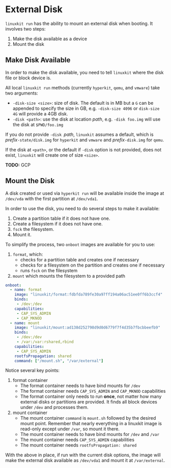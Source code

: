 # External Disk
`linuxkit run` has the ability to mount an external disk when booting. It involves two steps:

1. Make the disk available as a device
2. Mount the disk

## Make Disk Available
In order to make the disk available, you need to tell `linuxkit` where the disk file or block device is.

All local `linuxkit run` methods (currently `hyperkit`, `qemu`, and `vmware`) take two arguments:

* `-disk-size <size>`: size of disk. The default is in MB but a `G` can be appended to specify the size in GB, e.g. `-disk-size 4096` or `disk-size 4G` will provide a 4GB disk.
* `-disk <path>`: use the disk at location _path_, e.g. `-disk foo.img` will use the disk at `$PWD/foo.img`

If you do not provide `-disk `_path_, `linuxkit` assumes a default, which is _prefix_`-state/disk.img` for `hyperkit` and `vmware` and _prefix_`-disk.img` for `qemu`. 

If the disk at `<path>`, or the default if `-disk` option is not provided, does not exist, `linuxkit` will create one of size `<size>`.

**TODO:** GCP

## Mount the Disk
A disk created or used via `hyperkit run` will be available inside the image at `/dev/vda` with the first partition at `/dev/vda1`.

In order to use the disk, you need to do several steps to make it available:

1. Create a partition table if it does not have one.
2. Create a filesystem if it does not have one.
3. `fsck` the filesystem.
4. Mount it.

To simplify the process, two `onboot` images are available for you to use:

1. `format`, which:
    * checks for a partition table and creates one if necessary
    * checks for a filesystem on the partition and creates one if necessary
    * runs `fsck` on the filesystem
2. `mount` which mounts the filesystem to a provided path

```yml
onboot:
  - name: format
    image: "linuxkit/format:fdbfda789fe30a97ff194a06ac51ee0ff6b3ccf4"
    binds:
     - /dev:/dev
    capabilities:
     - CAP_SYS_ADMIN
     - CAP_MKNOD
  - name: mount
    image: "linuxkit/mount:ad138d252798d9d0d6779f7f4d35b7fbcbbeefb9"
    binds:
     - /dev:/dev
     - /var:/var:rshared,rbind
    capabilities:
     - CAP_SYS_ADMIN
    rootfsPropagation: shared
    command: ["/mount.sh", "/var/external"]
```

Notice several key points:

1. format container
    * The format container needs to have bind mounts for `/dev`
    * The format container needs `CAP_SYS_ADMIN` and `CAP_MKNOD` capabilities
    * The format container only needs to run **once**, not matter how many external disks or partitions are provided. It finds all block devices under `/dev` and processes them.
2. mount container
    * The mount container `command` is `mount.sh` followed by the desired mount point. Remember that nearly everything in a linuxkit image is read-only except under `/var`, so mount it there.
    * The mount container needs to have bind mounts for `/dev` and `/var`
    * The mount container needs `CAP_SYS_ADMIN` capabilities
    * The mount container needs `rootfsPropagation: shared`

With the above in place, if run with the current disk options, the image will make the external disk available as `/dev/vda1` and mount it at `/var/external`.

